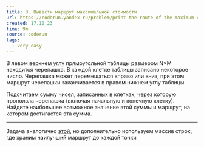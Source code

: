 ```yaml
---
title: 3. Вывести маршрут максимальной стоимости
url: https://coderun.yandex.ru/problem/print-the-route-of-the-maximum-cost?currentPage=1&pageSize=10&rowNumber=3
created: 17.10.23
time: 9m
source: coderun
tags:
  - very easy
---
```


В левом верхнем углу прямоугольной таблицы размером N×M находится черепашка. В каждой клетке таблицы записано некоторое число. Черепашка может перемещаться вправо или вниз, при этом маршрут черепашки заканчивается в правом нижнем углу таблицы.

Подсчитаем сумму чисел, записанных в клетках, через которую проползла черепашка (включая начальную и конечную клетку). Найдите наибольшее возможное значение этой суммы и маршрут, на котором достигается эта сумма.

---

Задача аналогично [этой](https://github.com/lld4n/leetcode/tree/master/%D0%A1%D0%B0%D0%BC%D1%8B%D0%B9%20%D0%B4%D0%B5%D1%88%D0%B5%D0%B2%D1%8B%D0%B9%20%D0%BF%D1%83%D1%82%D1%8C), но дополнительно используем массив строк, где храним наилучший маршрут до каждой точки
